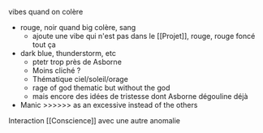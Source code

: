 vibes quand on colère
- rouge, noir quand big colère, sang
	- ajoute une vibe qui n'est pas dans le [[Projet]], rouge, rouge foncé tout ça
- dark blue, thunderstorm, etc
	- ptetr trop près de Asborne
	- Moins cliché ?
	- Thématique ciel/soleil/orage
	- rage of god thematic but without the god
	- mais encore des idées de tristesse dont Asborne dégouline déjà
- Manic >>>>>> as an excessive instead of the others

Interaction [[Conscience]] avec une autre anomalie